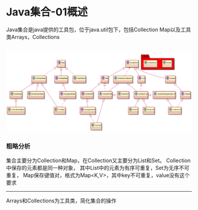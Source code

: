 # Java集合-01概述
Java集合是java提供的工具包，位于java.util包下，包括Collection Map以及工具类Arrays，Collections

![图片](../../../image/collection.png)
---

### 粗略分析

集合主要分为Collection和Map，在Collection又主要分为List和Set。
Collection中保存的元素都是同一种对象，
其中List中的元素为有序可重复，Set为无序不可重复，
Map保存键值对，格式为Map<K,V>，其中key不可重复，value没有这个要求
  
--- 
Arrays和Collections为工具类，简化集合的操作

